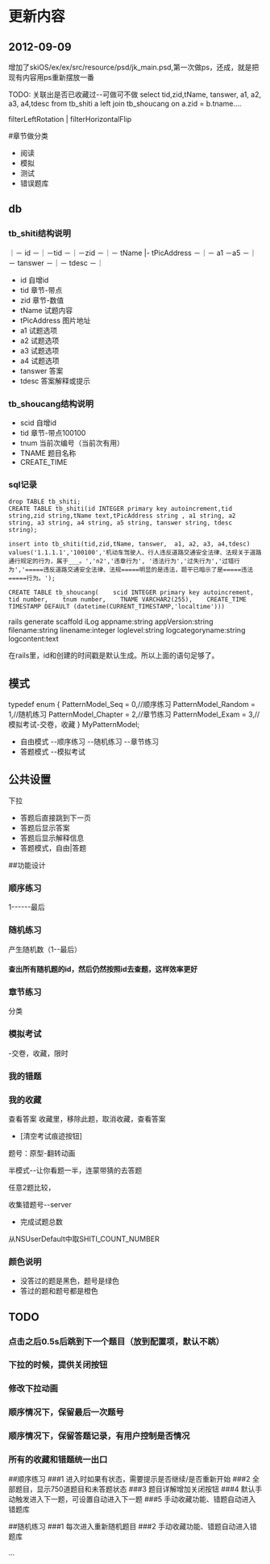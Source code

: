 # 更新内容

## 2012-09-09
增加了skiOS/ex/ex/src/resource/psd/jk_main.psd,第一次做ps，还成，就是把现有内容用ps重新摆放一番

TODO:
关联出是否已收藏过--可做可不做
select tid,zid,tName, tanswer,  a1, a2, a3, a4,tdesc from tb_shiti a left join tb_shoucang on a.zid = b.tname....

filterLeftRotation |  filterHorizontalFlip

#章节做分类
- 阅读
- 模拟
- 测试
- 错误题库

## db


 
### tb_shiti结构说明

｜－ id －｜－tid －｜－zid －｜－ tName |- tPicAddress －｜－ a1 －a5 －｜－ tanswer －｜－ tdesc －｜

- id          自增id
- tid         章节-带点
- zid         章节-数值
- tName       试题内容
- tPicAddress 图片地址
- a1          试题选项
- a2          试题选项
- a3          试题选项
- a4          试题选项
- tanswer     答案
- tdesc       答案解释或提示

### tb_shoucang结构说明

- scid        自增id
- tid         章节-带点100100
- tnum        当前次编号（当前次有用）
- TNAME       题目名称
- CREATE_TIME 


### sql记录

    drop TABLE tb_shiti;
    CREATE TABLE tb_shiti(id INTEGER primary key autoincrement,tid string,zid string,tName text,tPicAddress string , a1 string, a2 string, a3 string, a4 string, a5 string, tanswer string, tdesc string);

    insert into tb_shiti(tid,zid,tName, tanswer,  a1, a2, a3, a4,tdesc)  values('1.1.1.1','100100','机动车驾驶人、行人违反道路交通安全法律、法规关于道路通行规定的行为，属于___。','n2','违章行为', '违法行为','过失行为','过错行为','=====违反道路交通安全法律、法规=====明显的是违法，题干已暗示了是=====违法=====行为。');

    CREATE TABLE tb_shoucang(    scid INTEGER primary key autoincrement,
    tid number,    tnum number,    TNAME VARCHAR2(255),    CREATE_TIME TIMESTAMP DEFAULT (datetime(CURRENT_TIMESTAMP,'localtime')))


 
 

rails generate scaffold iLog appname:string appVersion:string filename:string linename:integer loglevel:string logcategoryname:string logcontent:text

在rails里，id和创建的时间戳是默认生成。所以上面的语句足够了。




## 模式

typedef enum {
    PatternModel_Seq = 0,//顺序练习
    PatternModel_Random = 1,//随机练习
    PatternModel_Chapter = 2,//章节练习
    PatternModel_Exam = 3,//模拟考试-交卷，收藏
} MyPatternModel;

- 自由模式
    --顺序练习
    --随机练习
    --章节练习
- 答题模式
    --模拟考试

## 公共设置

下拉

- 答题后直接跳到下一页
- 答题后显示答案
- 答题后显示解释信息
- 答题模式，自由|答题

##功能设计

### 顺序练习
1------最后

### 随机练习
产生随机数（1--最后）

#### 查出所有随机题的id，然后仍然按照id去查题，这样效率更好



### 章节练习
分类

### 模拟考试
-交卷，收藏，限时

### 我的错题


### 我的收藏


查看答案
收藏里，移除此题，取消收藏，查看答案

 
- [清空考试痕迹按钮]




题号：原型-翻转动画

半模式--让你看题一半，连蒙带猜的去答题

任意2题比较，

收集错题号--server

                   
                   
                   
- 完成试题总数 

从NSUserDefault中取SHITI_COUNT_NUMBER


                                
                                             
                                             
### 颜色说明
- 没答过的题是黑色，题号是绿色
- 答过的题和题号都是橙色
                                                          
## TODO

### 点击之后0.5s后跳到下一个题目（放到配置项，默认不跳）
### 下拉的时候，提供关闭按钮
### 修改下拉动画
### 顺序情况下，保留最后一次题号
### 顺序情况下，保留答题记录，有用户控制是否情况
### 所有的收藏和错题统一出口


##顺序练习
###1 进入时如果有状态，需要提示是否继续/是否重新开始
###2 全部题目，显示750道题目和未答题状态
###3 题目详解增加关闭按钮
###4 默认手动触发进入下一题，可设置自动进入下一题
###5 手动收藏功能、错题自动进入错题库

##随机练习
###1 每次进入重新随机题目
###2 手动收藏功能、错题自动进入错题库

...

